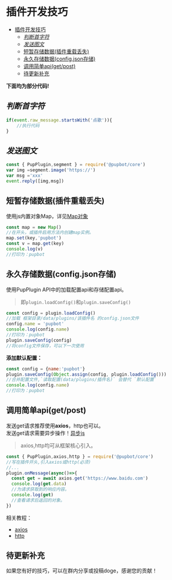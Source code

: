# 插件开发技巧
- [插件开发技巧](#插件开发技巧)
  - [*判断首字符*](#判断首字符)
  - [*发送图文*](#发送图文)
  - [短暂存储数据(插件重载丢失)](#短暂存储数据-插件重载丢失)
  - [永久存储数据(config.json存储)](#永久存储数据-config-json存储)
  - [调用简单api(get/post)](#调用简单api-get-post)
  - [待更新补充](#待更新补充)
  
**下面均为部分代码!**

## *判断首字符*
```js
if(event.raw_message.startsWith('点歌')){
    //执行代码
}
```
## *发送图文*
```js
const { PupPlugin,segment } = require('@pupbot/core')
var img =segment.image('https://')
var msg ='xxx'
event.reply([img,msg])
```

## 短暂存储数据(插件重载丢失)
使用js内置对象Map，详见[Map对象](https://developer.mozilla.org/zh-CN/docs/Web/JavaScript/Reference/Global_Objects/Map)
```js
const map = new Map()
//在开头，或插件启用方法内创建map实例。
map.set(key,'pupbot')
const v = map.get(key)
console.log(v)
//打印为：pupbot
```
## 永久存储数据(config.json存储)
使用PupPlugin API中的加载配置api和存储配置api。
> 即`plugin.loadConfig()`和`plugin.saveConfig()`
```js
const config = plugin.loadConfig()
//加载 框架目录/data/plugins/该插件名 的config.json文件
config.name = 'pupbot'
console.log(config.name)
//打印为：pupbot
plugin.saveConfig(config)
//将config文件保存，可以下一次使用
```
**添加默认配置：**
```js
const config = {name:'pupbot'}
plugin.saveConfig(Object.assign(config, plugin.loadConfig()))
//合并配置文件,`读取配置(data/plugins/插件名)` 会替代 `默认配置`
console.log(config.name)
//打印为：pupbot
```
## 调用简单api(get/post)
发送get请求推荐使用**axios**，http也可以。<br>
发送get请求需要异步操作！[异步js](https://developer.mozilla.org/zh-CN/docs/Learn/JavaScript/Asynchronous/Introducing)
>axios,http均可从框架核心引入。
```js
const { PupPlugin,axios,http } = require('@pupbot/core')
//写在插件开头,引入axios或http(必须)
//...
plugin.onMessage(async()=>{
  const get = await axios.get('https://www.baidu.com')
  console.log(get.data)
  //为请求获取到的响应内容。
  console.log(get)
  //查看请求后返回的对象。
})
```
相关教程：
- [axios](https://cn.bing.com/search?q=nodejs+axios)
- [http](https://cn.bing.com/search?q=nodejs+http)

## 待更新补充
如果您有好的技巧，可以在群内分享或投稿doge，感谢您的贡献！
